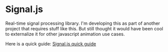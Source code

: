 # Signal.js
Real-time signal processing library. I'm developing this as part of another project that requires stuff like this. But still thought it would have been cool to externalize it for other javascript animation use cases.

Here is a quick guide: [Signal.js quick guide](http://mrgreenh.github.io/Signal.js/)
